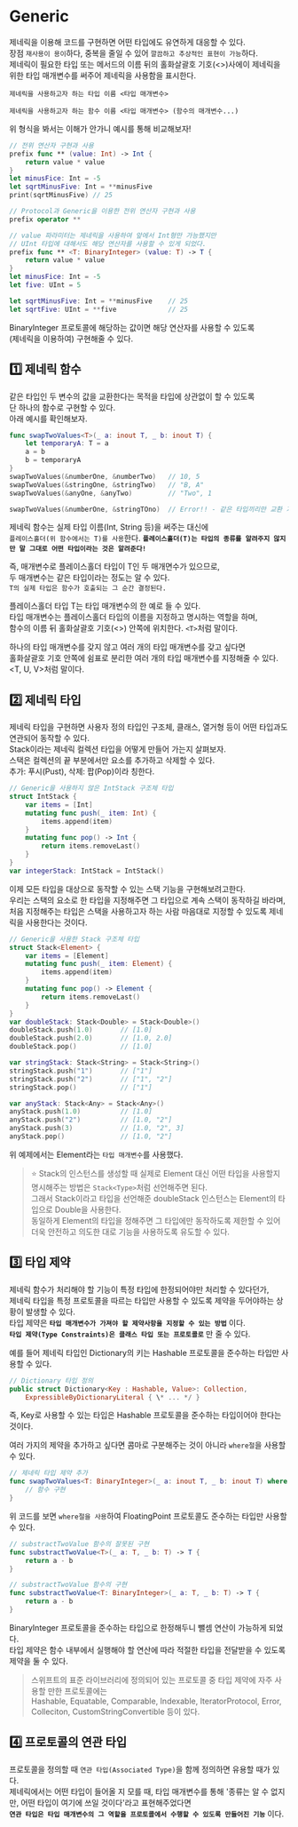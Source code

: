 # Generic
제네릭을 이용해 코드를 구현하면 어떤 타입에도 유연하게 대응할 수 있다.   
장점 `재사용이 용이`하다, 중복을 줄일 수 있어 `깔끔하고 추상적인 표현이 가능`하다.   
제네릭이 필요한 타입 또는 메서드의 이름 뒤의 홀화살괄호 기호(<>)사에이 제네릭을 위한 타입 매개변수를 써주어 제네릭을 사용함을 표시한다.   
```
제네릭을 사용하고자 하는 타입 이름 <타입 매개변수>

제네릭을 사용하고자 하는 함수 이름 <타입 매개변수> (함수의 매개변수...)
```
위 형식을 봐서는 이해가 안가니 예시를 통해 비교해보자!

```Swift
// 전위 연산자 구현과 사용
prefix func ** (value: Int) -> Int {
    return value * value
}
let minusFice: Int = -5
let sqrtMinusFive: Int = **minusFive
print(sqrtMinusFive) // 25

// Protocol과 Generic을 이용한 전위 연산자 구현과 사용
prefix operator **

// value 파라미터는 제네릭을 사용하여 앞에서 Int형만 가능했지만
// UInt 타입에 대해서도 해당 연산자를 사용할 수 있게 되었다.
prefix func ** <T: BinaryInteger> (value: T) -> T {
    return value * value
}
let minusFice: Int = -5
let five: UInt = 5

let sqrtMinusFive: Int = **minusFive    // 25
let sqrtFive: UInt = **five             // 25
```
BinaryInteger 프로토콜에 해당하는 값이면 해당 연산자를 사용할 수 있도록   
(제네릭을 이용하여) 구현해줄 수 있다.   

## 1️⃣ 제네릭 함수
같은 타입인 두 변수의 값을 교환한다는 목적을 타입에 상관없이 할 수 있도록   
단 하나의 함수로 구현할 수 있다.   
아래 예시를 확인해보자.   
```Swift
func swapTwoValues<T>(_ a: inout T, _ b: inout T) {
    let temporaryA: T = a
    a = b
    b = temporaryA
}
swapTwoValues(&numberOne, &numberTwo)   // 10, 5
swapTwoValues(&stringOne, &stringTwo)   // "B, A"
swapTwoValues(&anyOne, &anyTwo)         // "Two", 1

swapTwoValues(&numberOne, &stringTOno)  // Error!! - 같은 타입끼리만 교환 가능
```
제네릭 함수는 실제 타입 이름(Int, String 등)을 써주는 대신에   
`플레이스홀더(위 함수에서는 T)를 사용`한다.
**`플레이스홀더(T)는 타입의 종류를 알려주지 않지만 말 그대로 어떤 타입이라는 것은 알려준다!`**   

즉, 매개변수로 플레이스홀더 타입이 T인 두 매개면수가 있으므로,   
두 매개변수는 같은 타입이라는 정도는 알 수 있다.   
`T의 실제 타입은 함수가 호출되는 그 순간 결정된다.`   

플레이스홀더 타입 T는 타입 매개변수의 한 예로 들 수 있다.   
타입 매개변수는 플레이스홀더 타입의 이름을 지정하고 명시하는 역할을 하며,   
함수의 이름 뒤 홀화살괄호 기호(<>) 안쪽에 위치한다. `<T>`처럼 말이다.   

하나의 타입 매개변수를 갖지 않고 여러 개의 타입 매개변수를 갖고 싶다면   
홀화살괄호 기호 안쪽에 쉼표로 분리한 여러 개의 타입 매개변수를 지정해줄 수 있다.   
<T, U, V>처럼 말이다.   

## 2️⃣ 제네릭 타입
제네릭 타입을 구현하면 사용자 정의 타입인 구조체, 클래스, 열거형 등이 어떤 타입과도 연관되어 동작할 수 있다.   
Stack이라는 제네릭 컬렉션 타입을 어떻게 만들어 가는지 살펴보자.   
스택은 컬렉션의 끝 부분에서만 요소를 추가하고 삭제할 수 있다.   
추가: 푸시(Pust), 삭제: 팝(Pop)이라 칭한다.   
```Swift
// Generic을 사용하지 않은 IntStack 구조체 타입
struct IntStack {
    var items = [Int]
    mutating func push(_ item: Int) {
        items.append(item)
    }
    mutating func pop() -> Int {
        return items.removeLast()
    }
}
var integerStack: IntStack = IntStack()
```
이제 모든 타입을 대상으로 동작할 수 있는 스택 기능을 구현해보려고한다.   
우리는 스택의 요소로 한 타입을 지정해주면 그 타입으로 계속 스택이 동작하길 바라며,   
처음 지정해주는 타입은 스택을 사용하고자 하는 사람 마음대로 지정할 수 있도록 제네릭을 사용한다는 것이다.

```Swift
// Generic을 사용한 Stack 구조체 타입
struct Stack<Element> {
    var items = [Element]
    mutating func push(_ item: Element) {
        items.append(item)
    }
    mutating func pop() -> Element {
        return items.removeLast()
    }
}
var doubleStack: Stack<Double> = Stack<Double>()
doubleStack.push(1.0)       // [1.0]
doubleStack.push(2.0)       // [1.0, 2.0]
doubleStack.pop()           // [1.0]

var stringStack: Stack<String> = Stack<String>()
stringStack.push("1")       // ["1"]
stringStack.push("2")       // ["1", "2"]
stringStack.pop()           // ["1"]

var anyStack: Stack<Any> = Stack<Any>()
anyStack.push(1.0)          // [1.0]
anyStack.push("2")          // [1.0, "2"]
anyStack.push(3)            // [1.0, "2", 3]
anyStack.pop()              // [1.0, "2"]
```
위 예제에서는 Element라는 `타입 매개변수`를 사용했다.   
> ⭐️ Stack의 인스턴스를 생성할 때 실제로 Element 대신 어떤 타입을 사용할지 명시해주는 방법은 `Stack<Type>`처럼 선언해주면 된다.   
그래서 Stack<Double>이라고 타입을 선언해준 doubleStack 인스턴스는 Element의 타입으로 Double을 사용한다.   
동일하게 Element의 타입을 정해주면 그 타입에만 동작하도록 제한할 수 있어 더욱 안전하고 의도한 대로 기능을 사용하도록 유도할 수 있다.

## 3️⃣ 타입 제약
제네릭 함수가 처리해야 할 기능이 특정 타입에 한정되어야만 처리할 수 있다던가,   
제네릭 타입을 특정 프로토콜을 따르는 타입만 사용할 수 있도록 제약을 두어야하는 상황이 발생할 수 있다.    
타입 제약은 **`타입 매개변수가 가져야 할 제약사항을 지정할 수 있는 방법`** 이다.   
**`타입 제약(Type Constraints)은 클래스 타입 또는 프로토콜로`** 만 줄 수 있다.   

예를 들어 제네릭 타입인 Dictionary의 키는 Hashable 프로토콜을 준수하는 타입만 사용할 수 있다.   
```Swift
// Dictionary 타입 정의
public struct Dictionary<Key : Hashable, Value>: Collection,
    ExpressibleByDictionaryLiteral { \* ... */ }
```
즉, Key로 사용할 수 있는 타입은 Hashable 프로토콜을 준수하는 타입이어야 한다는 것이다.   

여러 가지의 제약을 추가하고 싶다면 콤마로 구분해주는 것이 아니라 `where절`을 사용할 수 있다.   
```Swift
// 제네릭 타입 제약 추가
func swapTwoValues<T: BinaryInteger>(_ a: inout T, _ b: inout T) where T: FloatingPoint {
    // 함수 구현
}
```
위 코드를 보면 `where절을 사용`하여 FloatingPoint 프로토콜도 준수하는 타입만 사용할 수 있다.   

```Swift
// substractTwoValue 함수의 잘못된 구현
func substractTwoValue<T>(_ a: T, _ b: T) -> T {
    return a - b
}

// substractTwoValue 함수의 구현
func substractTwoValue<T: BinaryInteger>(_ a: T, _ b: T) -> T {
    return a - b
}
```
BinaryInteger 프로토콜을 준수하는 타입으로 한정해두니 뺄셈 연산이 가능하게 되었다.   
타입 제약은 함수 내부에서 실행해야 할 연산에 따라 적절한 타입을 전달받을 수 있도록 제약을 둘 수 있다.   

> 스위프트의 표준 라이브러리에 정의되어 있는 프로토콜 중 타입 제약에 자주 사용할 만한 프로토콜에는   
> Hashable, Equatable, Comparable, Indexable, IteratorProtocol, Error, Colleciton, CustomStringConvertible 등이 있다.

## 4️⃣ 프로토콜의 연관 타입
프로토콜을 정의할 때 `연관 타입(Associated Type)`을 함께 정의하면 유용할 때가 있다.   
제네릭에서는 어떤 타입이 들어올 지 모를 때, 타입 매개변수를 통해 '종류는 알 수 없지만, 어떤 타입이 여기에 쓰일 것이다'라고 표현해주었다면   
**`연관 타입은 타입 매개변수의 그 역할을 프로토콜에서 수행할 수 있도록 만들어진 기능`** 이다.

